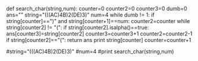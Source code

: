 def search_char(string,num):
    counter=0
    counter2=0
    counter3=0
    dumb=0
    ans=""
    string="(((AC)4B)2(DE)3)"
    num=4
    while dumb != 1:
        if string[counter]==")" and string[counter+1]==num:
            counter2=counter
            while string[counter2] != "(":
                if string[counter2].isalpha()==true:
                    ans[counter3]=string[counter2]
                    counter3=counter3+1
                counter2=counter2-1
                if string[counter2]=="(":
                    return ans
        print string[counter]
        counter=counter+1




#string="(((AC)4B)2(DE)3)"
#num=4
#print search_char(string,num)
